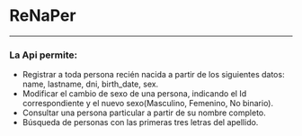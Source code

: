 # ReNaPer

* * *

### La Api permite:

*   Registrar a toda persona recién nacida a partir de los siguientes datos: name, lastname, dni, birth_date, sex.
*   Modificar el cambio de sexo de una persona, indicando el Id correspondiente y el nuevo sexo(Masculino, Femenino, No binario).
*   Consultar una persona particular a partir de su nombre completo.
*   Búsqueda de personas con las primeras tres letras del apellido.

